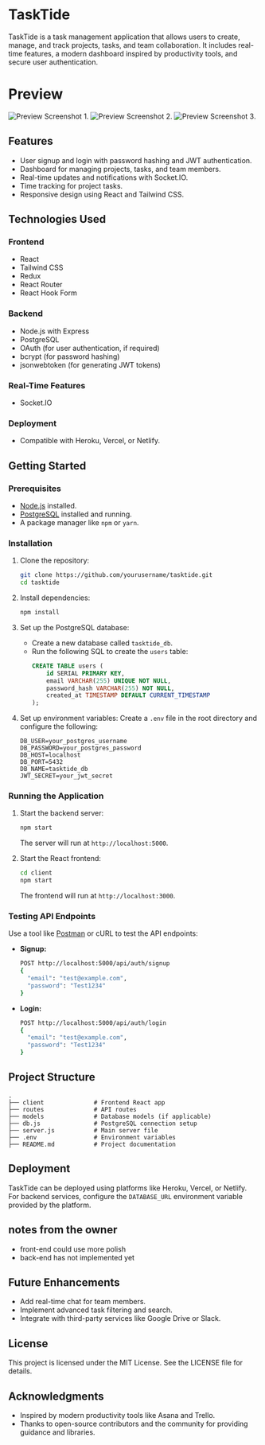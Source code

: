 # TaskTide

TaskTide is a task management application that allows users to create, manage, and track projects, tasks, and team collaboration. It includes real-time features, a modern dashboard inspired by productivity tools, and secure user authentication.

# Preview
![Preview Screenshot 1](images/image.png).
![Preview Screenshot 2](images/images2.png).
![Preview Screenshot 3](images/images3.png).


## Features
- User signup and login with password hashing and JWT authentication.
- Dashboard for managing projects, tasks, and team members.
- Real-time updates and notifications with Socket.IO.
- Time tracking for project tasks.
- Responsive design using React and Tailwind CSS.

## Technologies Used

### Frontend
- React
- Tailwind CSS
- Redux
- React Router
- React Hook Form

### Backend
- Node.js with Express
- PostgreSQL
- OAuth (for user authentication, if required)
- bcrypt (for password hashing)
- jsonwebtoken (for generating JWT tokens)

### Real-Time Features
- Socket.IO

### Deployment
- Compatible with Heroku, Vercel, or Netlify.

## Getting Started

### Prerequisites
- [Node.js](https://nodejs.org/) installed.
- [PostgreSQL](https://www.postgresql.org/) installed and running.
- A package manager like `npm` or `yarn`.

### Installation
1. Clone the repository:
   ```bash
   git clone https://github.com/yourusername/tasktide.git
   cd tasktide
   ```

2. Install dependencies:
   ```bash
   npm install
   ```

3. Set up the PostgreSQL database:
   - Create a new database called `tasktide_db`.
   - Run the following SQL to create the `users` table:
     ```sql
     CREATE TABLE users (
         id SERIAL PRIMARY KEY,
         email VARCHAR(255) UNIQUE NOT NULL,
         password_hash VARCHAR(255) NOT NULL,
         created_at TIMESTAMP DEFAULT CURRENT_TIMESTAMP
     );
     ```

4. Set up environment variables:
   Create a `.env` file in the root directory and configure the following:
   ```env
   DB_USER=your_postgres_username
   DB_PASSWORD=your_postgres_password
   DB_HOST=localhost
   DB_PORT=5432
   DB_NAME=tasktide_db
   JWT_SECRET=your_jwt_secret
   ```

### Running the Application
1. Start the backend server:
   ```bash
   npm start
   ```
   The server will run at `http://localhost:5000`.

2. Start the React frontend:
   ```bash
   cd client
   npm start
   ```
   The frontend will run at `http://localhost:3000`.

### Testing API Endpoints
Use a tool like [Postman](https://www.postman.com/) or cURL to test the API endpoints:

- **Signup:**
  ```bash
  POST http://localhost:5000/api/auth/signup
  {
    "email": "test@example.com",
    "password": "Test1234"
  }
  ```

- **Login:**
  ```bash
  POST http://localhost:5000/api/auth/login
  {
    "email": "test@example.com",
    "password": "Test1234"
  }
  ```

## Project Structure
```plaintext
.
├── client              # Frontend React app
├── routes              # API routes
├── models              # Database models (if applicable)
├── db.js               # PostgreSQL connection setup
├── server.js           # Main server file
├── .env                # Environment variables
├── README.md           # Project documentation
```

## Deployment
TaskTide can be deployed using platforms like Heroku, Vercel, or Netlify. For backend services, configure the `DATABASE_URL` environment variable provided by the platform.

## notes from the owner
- front-end could use more polish
- back-end has not implemented yet

## Future Enhancements
- Add real-time chat for team members.
- Implement advanced task filtering and search.
- Integrate with third-party services like Google Drive or Slack.

## License
This project is licensed under the MIT License. See the LICENSE file for details.

## Acknowledgments
- Inspired by modern productivity tools like Asana and Trello.
- Thanks to open-source contributors and the community for providing guidance and libraries.

